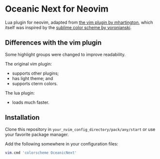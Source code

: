 # Oceanic Next for Neovim

Lua plugin for neovim, adapted from [the vim plugin by
mhartington][mhartington], which itself was inspired by the [sublime color
scheme by voronianski][voronianski].

[mhartington]: https://github.com/mhartington/oceanic-next
[voronianski]: https://github.com/voronianski/oceanic-next-color-scheme

## Differences with the vim plugin

Some highlight groups were changed to improve readability.

The original vim plugin:

- supports other plugins;
- has light theme; and
- supports cterm colors.

The lua plugin:

- loads much faster.

## Installation

Clone this repository in `your_nvim_config_directory/pack/any/start` or use
your favorite package manager.

Add the following somewhere in your configuration files:

```lua
vim.cmd 'colorscheme OceanicNext'
```
